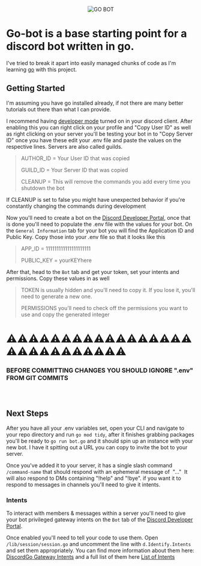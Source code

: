 <p align="center">
  <img alt="GO BOT" src="https://iili.io/JVyhMTx.png" />
</p>

# **Go-bot** is a base starting point for a discord bot written in go.
I've tried to break it apart into easily managed chunks of code as I'm learning [go](https://go.dev) with this project.

## Getting Started
I'm assuming you have go installed already, if not there are many better tutorials out there than what I can provide.

I recommend having [developer mode](https://www.howtogeek.com/714348/how-to-enable-or-disable-developer-mode-on-discord/)
turned on in your discord client.  After enabling this you can right click on your profile and "Copy User ID" as well as right clicking on your server you'll
be testing your bot in to "Copy Server ID" once you have these edit your .env file and paste the values on the respective lines.  Servers are also called guilds.
> AUTHOR_ID  = Your User ID that was copied
>
> GUILD_ID  = Your Server ID that was copied
>
> CLEANUP  = This will remove the commands you add every time you shutdown the bot

If CLEANUP is set to false you might have unexpected behavior if you're constantly changing the commands during development

Now you'll need to create a bot on the [Discord Developer Portal](https://discord.com/developers/applications), once that is done you'll need to populate the 
.env file with the values for your bot.  On the `General Information` tab for your bot you will find the Application ID and Public Key.  Copy those into 
your .env file so that it looks like this
> APP_ID      = 111111111111111111111
> 
> PUBLIC_KEY  = yourKEYhere
>

After that, head to the `Bot` tab and get your token, set your intents and permissions.  Copy these values in as well
> TOKEN is usually hidden and you'll need to copy it.  If you lose it, you'll need to generate a new one.
> 
> PERMISSIONS you'll need to check off the permissions you want to use and copy the generated integer

# ⚠️⚠️⚠️⚠️⚠️⚠️⚠️⚠️⚠️⚠️⚠️⚠️⚠️⚠️⚠️⚠️⚠️⚠️⚠️⚠️⚠️⚠️⚠️⚠️⚠️⚠️⚠️⚠️
### BEFORE COMMITTING CHANGES YOU SHOULD IGNORE ".env" FROM GIT COMMITS

### &nbsp; 
## Next Steps
After you have all your .env variables set, open your CLI and navigate to your repo directory and run `go mod tidy`, after it finishes grabbing packages 
you'll be ready to `go run bot.go` and it should spin up an instance with your new bot.  I have it spitting out a URL you can copy to invite the bot to your
server.  

Once you've added it to your server, it has a single slash command `/command-name` that should respond with an ephemeral message of &nbsp;"..."&nbsp; 
It will also respond to DMs containing "!help" and "!bye".  if you want it to respond to messages in channels you'll need to give it intents.

### Intents
To interact with members & messages within a server you'll need to give your bot privileged gateway intents on the `Bot` tab of the 
[Discord Developer Portal](https://discord.com/developers/applications).  

Once enabled you'll need to tell your code to use them.  Open `/lib/session/session.go` and uncomment the line with `d.Identify.Intents` and 
set them appropriately.  You can find more information about them here: 
[DiscordGo Gateway Intents](https://github.com/bwmarrin/discordgo/wiki/FAQ#gateway-intents) and a full list of them here 
[List of Intents](https://github.com/bwmarrin/discordgo/blob/202785c50b9ed7366f7b92c75fea6c5e0b37f69e/structs.go#L2559)









